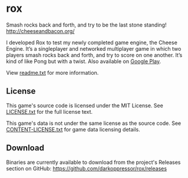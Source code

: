 # rox
Smash rocks back and forth, and try to be the last stone standing!
http://cheeseandbacon.org/

I developed Rox to test my newly completed game engine, the Cheese Engine.
It’s a singleplayer and networked multiplayer game in which two players smash rocks back and forth, and try to score on one another.
It’s kind of like Pong but with a twist.
Also available on [Google Play](https://play.google.com/store/apps/details?id=org.cheeseandbacon.rox).

View [readme.txt](docs/readme.txt) for more information.

## License
This game's source code is licensed under the MIT License. See [LICENSE.txt](docs/LICENSE.txt) for the full license text.

This game's data is not under the same license as the source code. See [CONTENT-LICENSE.txt](docs/CONTENT-LICENSE.txt) for game data licensing details.

## Download
Binaries are currently available to download from the project's Releases section on GitHub:
https://github.com/darkoppressor/rox/releases
